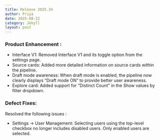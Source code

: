 ```yaml
---
title: Release 2025.34
author: Priya
date: 2025-08-22
category: Jekyll
layout: post
---
```

### Product Enhancement :

* Interface V1: Removed Interface V1 and its toggle option from the settings page.
* Source cards: Added more detailed information on source cards within the pipeline.
* Draft mode awareness: When draft mode is enabled, the pipeline now clearly displays “Draft mode ON” to provide better user awareness.
* Explore card: Added support for “Distinct Count” in the Show values by filter dropdown.

### Defect Fixes:
Resolved the following issues :
* Settings → User Management: Selecting users using the top-level checkbox no longer includes disabled users. Only enabled users are selected.




